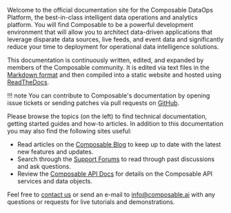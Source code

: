 Welcome to the official documentation site for the Composable DataOps Platform, the best-in-class intelligent data operations and analytics platform. You will find Composable to be a powerful development environment that will allow you to architect data-driven applications that leverage disparate data sources, live feeds, and event data and significantly reduce your time to deployment for operational data intelligence solutions.

This documentation is continuously written, edited, and expanded by members of the Composable community. It is edited via text files in the [Markdown format](https://guides.github.com/features/mastering-markdown/) and then compiled into a static website and hosted using [ReadTheDocs](https://readthedocs.org/).

!!! note
    You can contribute to Composable's documentation by opening issue tickets or sending patches via pull requests on [GitHub](https://github.com/ComposableAnalytics).

Please browse the topics (on the left) to find technical documentation, getting started guides and how-to articles. In addition to this documentation you may also find the following sites useful:

- Read articles on the [Composable Blog](https://blog.composable.ai) to keep up to date with the latest new features and updates.
- Search through the [Support Forums](https://support.composable.ai) to read through past discussions and ask questions.
- Review the [Composable API Docs](http://dev.composable.ai) for details on the Composable API services and data objects.

Feel free to [contact us](https://composable.ai/contact-us) or send an e-mail to <info@composable.ai> with any questions or requests for live tutorials and demonstrations.
